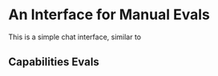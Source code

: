 # An Interface for Manual Evals

This is a simple chat interface, similar to 

## Capabilities Evals

## 
